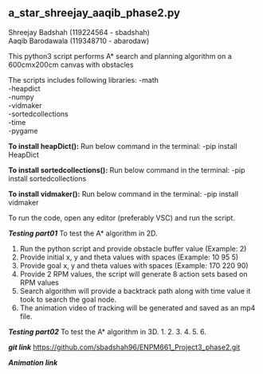 ## a_star_shreejay_aaqib_phase2.py

Shreejay Badshah (119224564 - sbadshah)\
Aaqib Barodawala (119348710 - abarodaw)

This python3 script performs A* search and planning algorithm on a 600cmx200cm canvas with obstacles

The scripts includes following libraries:
-math\
-heapdict\
-numpy\
-vidmaker\
-sortedcollections\
-time\
-pygame

**To install heapDict():**
Run below command in the terminal:
-pip install HeapDict

**To install sortedcollections():**
Run below command in the terminal:
-pip install sortedcollections

**To install vidmaker():**
Run below command in the terminal:
-pip install vidmaker

To run the code, open any editor (preferably VSC) and run the script.

***Testing part01***
To test the A* algorithm in 2D.
1. Run the python script and provide obstacle buffer value (Example: 2)
2. Provide initial x, y and theta values with spaces (Example: 10 95 5)
3. Provide goal x, y and theta values with spaces (Example: 170 220 90)
4. Provide 2 RPM values, the script will generate 8 action sets based on RPM values
5. Search algorithm will provide a backtrack path along with time value it took to search the goal node.
6. The animation video of tracking will be generated and saved as an mp4 file.

***Testing part02***
To test the A* algorithm in 3D.
1. 
2. 
3. 
4. 
5. 
6. 

***git link***
https://github.com/sbadshah96/ENPM661_Project3_phase2.git

***Animation link***

